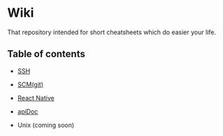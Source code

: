 # Wiki
That repository intended for short cheatsheets which do easier your life.

## Table of contents
- [SSH](ssh)

- [SCM(git)](git)

- [React Native](react-native.md)

- [apiDoc](apidoc)

- Unix (coming soon)
